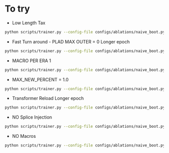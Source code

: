 # To try

* Low Length Tax

```bash
python scripts/trainer.py --config-file configs/ablations/naive_boot.py --machine CCV --name LowLengthTax --cfg.OBJECTIVE.LENGTH_TAX -0.001 --cfg.NOTIFICATION.ENABLE True
```

* Fast Turn around - PLAD MAX OUTER = 0 Longer epoch

```bash
python scripts/trainer.py --config-file configs/ablations/naive_boot.py --machine CCV --name FastTurn --cfg.PLAD.MAX_OUTER_ITER 0 --cfg.TRAIN.DATASET.EPOCH_SIZE 64000 --cfg.NOTIFICATION.ENABLE True
```

* MACRO PER ERA 1

```bash
python scripts/trainer.py --config-file configs/ablations/naive_boot.py --machine CCV --name SingleMacro --cfg.ABSTRACTION.CS_SPLICER.MACRO_PER_ERA 1 --cfg.NOTIFICATION.ENABLE True
```

* MAX_NEW_PERCENT = 1.0
  
```bash
python scripts/trainer.py --config-file configs/ablations/naive_boot.py --machine CCV --name SingleMacro --cfg.ABSTRACTION.CS_SPLICER.MAX_NEW_PERCENTAGE 1.0 --cfg.NOTIFICATION.ENABLE True
```

* Transformer Reload  Longer epoch
  
```bash
python scripts/trainer.py --config-file configs/ablations/naive_boot.py --machine CCV --name SingleMacroTFReload --cfg.ABSTRACTION.CS_SPLICER.MAX_NEW_PERCENTAGE 1.0 --cfg.MODEL.RELOAD_ON_DSL_UPDATE True --cfg.NOTIFICATION.ENABLE True
```

* NO Splice Injection

```bash
python scripts/trainer.py --config-file configs/ablations/naive_boot.py --machine CCV --name NoSpliceInject --cfg.ABSTRACTION.CS_SPLICER.MAX_NEW_PERCENTAGE 0.0 --cfg.NOTIFICATION.ENABLE True
```

* NO Macros

```bash
python scripts/trainer.py --config-file configs/ablations/naive_boot.py --machine CCV --name NoSpliceInject --cfg.ABSTRACTION.CS_SPLICER.MAX_NEW_PERCENTAGE 0.0 --cfg.ABSTRACTION.CS_SPLICER.MACRO_PER_ERA 1 --cfg.NOTIFICATION.ENABLE True
```
